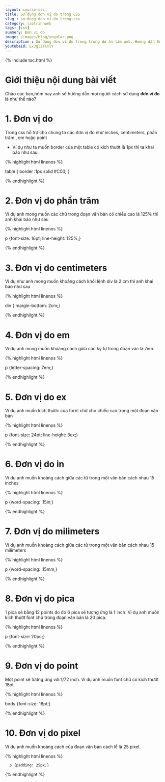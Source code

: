 ```yaml
---
layout: course-css
title: Sử dụng đơn vị do trong CSS  
slug : su-dung-don-vi-do-trong-css
category: laptrinhweb
tags: [css]
summery: Đơn vi đo  
image: /images/blog/angular.png
description : Sử dụng đơn vi đo trong trong dự án làm web. Hướng dẫn Sử dụng đơn vi đo trong CSS vào dự án web. 
youtubeId: Ex3glZTCvlY
---
```


{% include toc.html %}

# **Giới thiệu nội dung bài viết**

Chào các bạn,hôm nay anh sẽ hướng dẫn mọi người cách sử dụng <b>đơn vi đo</b> là như thế nào?

# **1. Đơn vị do**

Trong css hỗ trợ cho chúng ta các đơn vị đo như inches, centimeters, phần trăm , em hoặc point 

- Ví dụ như ta muốn border của một table có kích thướt là 1px thì ta khai báo như sau.

{% highlight html linenos %}

   table { border :1px solid #C00; }

{% endhighlight %}

# **2. Đơn vị do phần trăm**

Ví dụ anh mong muốn các chữ trong đoạn văn bản có chiều cao là 125% thì anh khai báo như sau

{% highlight html linenos %}

  p {font-size: 16pt; line-height: 125%;}

{% endhighlight %}

# **3. Đơn vị do centimeters**

Ví dụ như anh mong muốn khoảng cách khối lệnh div  là 2 cm thì anh khai báo như sau

{% highlight html linenos %}

div { margin-bottom: 2cm;}

{% endhighlight %}

# **4. Đơn vị do em**

Ví dụ anh mong muốn khoảng cách giữa các ký tự trong đoạn văn là 7em.

{% highlight html linenos %}

p {letter-spacing: 7em;}

{% endhighlight %}

# **5. Đơn vị do ex**

Ví dụ anh muốn kích thước của fornt chữ cho chiều cao trong một đoạn văn bản

{% highlight html linenos %}

p {font-size: 24pt; line-height: 3ex;}

{% endhighlight %}

# **6. Đơn vị do in**

Ví dụ anh muốn khoảng cách giữa các từ trong một văn bản cách nhau 15 inches


{% highlight html linenos %}

p {word-spacing: .15in;}

{% endhighlight %}

# **7. Đơn vị do milimeters**

Ví dụ anh muốn khoảng cách giữa các từ trong một văn bản cách nhau 15 milimeters


{% highlight html linenos %}

p {word-spacing: .15mm;}

{% endhighlight %}

# **8. Đơn vị do pica**

1 pica sẽ bằng 12 points do đó 6 pica sẽ tương ứng là 1 inch. Ví dụ anh muốn kích thướt font chữ trong đoạn văn bản là 20 pica.

{% highlight html linenos %}

p {font-size: 20pc;}

{% endhighlight %}

# **9. Đơn vị do point**

Một point sẽ tương ứng với 1/72 inch. Ví dụ anh muốn font chữ có kích thướt 18pt 

{% highlight html linenos %}

body {font-size: 18pt;}

{% endhighlight %}

# **10. Đơn vị do pixel**

Ví dụ anh muốn khoảng cách của đoạn văn bản cách lề là 25 pixel.

{% highlight html linenos %}

      p {padding: 25px;}

{% endhighlight %}







